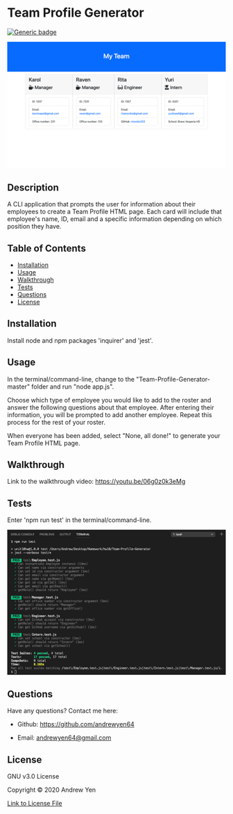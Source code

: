 # Team Profile Generator

[![Generic badge](https://img.shields.io/badge/license-GNU_v3.0-brightgreen)](https://shields.io/)

![Generated Team Profile HTML page Example](./assets/TPG-example.PNG)

## Description

A CLI application that prompts the user for information about their employees to create a Team Profile HTML page. Each card will include that employee's name, ID, email and a specific information depending on which position they have.

## Table of Contents

* [Installation](#Installation)
* [Usage](#Usage)
* [Walkthrough](#Walkthrough)
* [Tests](#Tests)
* [Questions](#Questions)
* [License](#License)

## Installation

Install node and npm packages 'inquirer' and 'jest'.

## Usage

In the terminal/command-line, change to the "Team-Profile-Generator-master" folder and run "node app.js".

Choose which type of employee you would like to add to the roster and answer the following questions about that employee. After entering their information, you will be prompted to add another employee. Repeat this process for the rest of your roster.

When everyone has been added, select "None, all done!" to generate your Team Profile HTML page.

## Walkthrough

Link to the walkthrough video: <https://youtu.be/06g0z0k3eMg>

## Tests

Enter 'npm run test' in the terminal/command-line.

![npm run test Results](./assets/npm-run-test.PNG)

## Questions

Have any questions? Contact me here:

* Github: <https://github.com/andrewyen64>

* Email: andrewyen64@gmail.com

## License

GNU v3.0 License

Copyright © 2020 Andrew Yen

[Link to License File](LICENSE)
